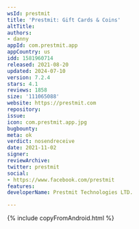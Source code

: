 ```yaml
---
wsId: prestmit
title: 'Prestmit: Gift Cards & Coins'
altTitle: 
authors:
- danny
appId: com.prestmit.app
appCountry: us
idd: 1581960714
released: 2021-08-20
updated: 2024-07-10
version: 7.2.4
stars: 4.1
reviews: 1858
size: '111065088'
website: https://prestmit.com
repository: 
issue: 
icon: com.prestmit.app.jpg
bugbounty: 
meta: ok
verdict: nosendreceive
date: 2021-11-02
signer: 
reviewArchive: 
twitter: prestmit
social:
- https://www.facebook.com/prestmit
features: 
developerName: Prestmit Technologies LTD.

---
```


{% include copyFromAndroid.html %}
